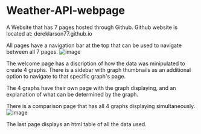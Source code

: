 # Weather-API-webpage

A Website that has 7 pages hosted through Github.
Github website is located at:  dereklarson77.github.io

All pages have a navigation bar at the top that can be used to navigate between all 7 pages.
![image](https://user-images.githubusercontent.com/80318883/132769155-90f7fb80-9394-4a5f-92f0-9a458a1ff99d.png)


The welcome page has a discription of how the data was minipulated to create 4 graphs.  There is a sidebar with graph 
thumbnails as an additional option to navigate to that specific graph's page.

The 4 graphs have their own page with the graph displaying, and an explanation of what can be determined by the graph.

There is a comparison page that has all 4 graphs displaying simultaneously.
![image](https://user-images.githubusercontent.com/80318883/132769107-6f789a53-0d95-44af-9615-5d2a15b441ae.png)


The last page displays an html table of all the data used.
